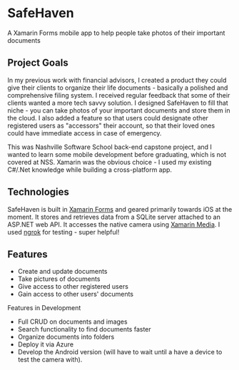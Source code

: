 SafeHaven
=========

A Xamarin Forms mobile app to help people take photos of their important documents

Project Goals
-----
In my previous work with financial advisors, I created a product they could give their clients to organize their life documents - basically a polished and comprehensive filing system. I received regular feedback that some of their clients wanted a more tech savvy solution. I designed SafeHaven to fill that niche - you can take photos of your important documents and store them in the cloud. I also added a feature so that users could designate other registered users as "accessors" their account, so that their loved ones could have immediate access in case of emergency.

This was Nashville Software School back-end capstone project, and I wanted to learn some mobile development before graduating, which is not covered at NSS. Xamarin was the obvious choice - I used my existing C#/.Net knowledge while building a cross-platform app.

Technologies
------------
SafeHaven is built in [Xamarin Forms](https://www.xamarin.com/forms) and geared primarily towards iOS at the moment. It stores and retrieves data from a SQLite server attached to an ASP.NET web API. It accesses the native camera using [Xamarin Media](https://github.com/jamesmontemagno/MediaPlugin). I used [ngrok](https://ngrok.com/) for testing - super helpful!

Features
------------

 - Create and update documents
 - Take pictures of documents
 - Give access to other registered users
 - Gain access to other users' documents

Features in Development

 - Full CRUD on documents and images
 - Search functionality to find documents faster
 - Organize documents into folders
 - Deploy it via Azure
 - Develop the Android version (will have to wait until a have a device to test the camera with).
